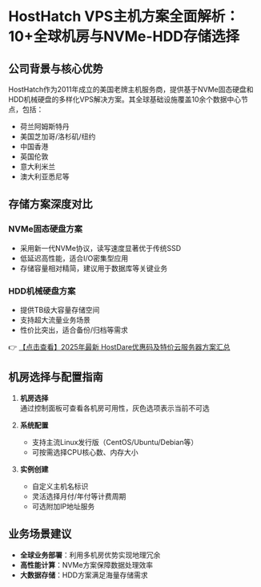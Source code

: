 # HostHatch VPS主机方案全面解析：10+全球机房与NVMe-HDD存储选择

## 公司背景与核心优势
HostHatch作为2011年成立的美国老牌主机服务商，提供基于NVMe固态硬盘和HDD机械硬盘的多样化VPS解决方案。其全球基础设施覆盖10余个数据中心节点，包括：
- 荷兰阿姆斯特丹
- 美国芝加哥/洛杉矶/纽约
- 中国香港
- 英国伦敦
- 意大利米兰
- 澳大利亚悉尼等

## 存储方案深度对比

### NVMe固态硬盘方案
- 采用新一代NVMe协议，读写速度显著优于传统SSD
- 低延迟高性能，适合I/O密集型应用
- 存储容量相对精简，建议用于数据库等关键业务

### HDD机械硬盘方案
- 提供TB级大容量存储空间
- 支持超大流量业务场景
- 性价比突出，适合备份/归档等需求

👉 [【点击查看】2025年最新 HostDare优惠码及特价云服务器方案汇总](https://bit.ly/hostdare)

## 机房选择与配置指南
1. **机房选择**  
   通过控制面板可查看各机房可用性，灰色选项表示当前不可选

2. **系统配置**  
   - 支持主流Linux发行版（CentOS/Ubuntu/Debian等）
   - 可按需选择CPU核心数、内存大小

3. **实例创建**  
   - 自定义主机名标识
   - 灵活选择月付/年付等计费周期
   - 可选附加IP地址服务

## 业务场景建议
- **全球业务部署**：利用多机房优势实现地理冗余
- **高性能计算**：NVMe方案保障数据处理效率
- **大数据存储**：HDD方案满足海量存储需求